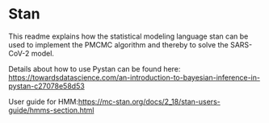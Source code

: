 # Stan

This readme explains how the statistical modeling language stan can be used to implement the PMCMC algorithm and thereby to solve the SARS-CoV-2 model. 

Details about how to use Pystan can be found here: https://towardsdatascience.com/an-introduction-to-bayesian-inference-in-pystan-c27078e58d53

User guide for HMM:https://mc-stan.org/docs/2_18/stan-users-guide/hmms-section.html


